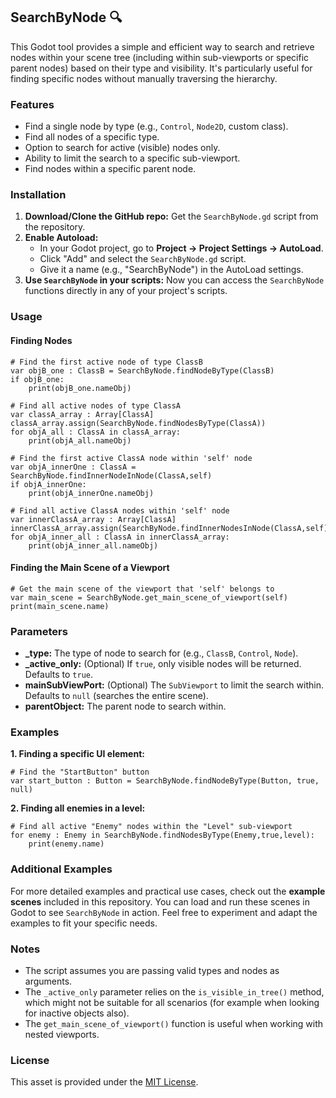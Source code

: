 ## SearchByNode 🔍

This Godot tool provides a simple and efficient way to search and retrieve nodes within your scene tree (including within sub-viewports or specific parent nodes) based on their type and visibility. It's particularly useful for finding specific nodes without manually traversing the hierarchy.

### Features

- Find a single node by type (e.g., `Control`, `Node2D`, custom class).
- Find all nodes of a specific type.
- Option to search for active (visible) nodes only.
- Ability to limit the search to a specific sub-viewport.
- Find nodes within a specific parent node.

### Installation

1. **Download/Clone the GitHub repo:** Get the `SearchByNode.gd` script from the repository.
2. **Enable Autoload:** 
   - In your Godot project, go to **Project -> Project Settings -> AutoLoad**.
   - Click "Add" and select the `SearchByNode.gd` script.
   - Give it a name (e.g., "SearchByNode") in the AutoLoad settings. 
3. **Use `SearchByNode` in your scripts:** Now you can access the `SearchByNode` functions directly in any of your project's scripts.

### Usage

#### Finding Nodes

```gdscript
# Find the first active node of type ClassB
var objB_one : ClassB = SearchByNode.findNodeByType(ClassB)
if objB_one:
	print(objB_one.nameObj)

# Find all active nodes of type ClassA
var classA_array : Array[ClassA]
classA_array.assign(SearchByNode.findNodesByType(ClassA))
for objA_all : ClassA in classA_array:
	print(objA_all.nameObj)

# Find the first active ClassA node within 'self' node
var objA_innerOne : ClassA = SearchByNode.findInnerNodeInNode(ClassA,self)
if objA_innerOne:
	print(objA_innerOne.nameObj)

# Find all active ClassA nodes within 'self' node
var innerClassA_array : Array[ClassA]
innerClassA_array.assign(SearchByNode.findInnerNodesInNode(ClassA,self))
for objA_inner_all : ClassA in innerClassA_array:
	print(objA_inner_all.nameObj)
```

#### Finding the Main Scene of a Viewport

```gdscript
# Get the main scene of the viewport that 'self' belongs to
var main_scene = SearchByNode.get_main_scene_of_viewport(self) 
print(main_scene.name)
```

### Parameters

- **_type:** The type of node to search for (e.g., `ClassB`, `Control`, `Node`).
- **_active_only:** (Optional) If `true`, only visible nodes will be returned. Defaults to `true`.
- **mainSubViewPort:** (Optional) The `SubViewport` to limit the search within. Defaults to `null` (searches the entire scene).
- **parentObject:** The parent node to search within.

### Examples

**1. Finding a specific UI element:**

```gdscript
# Find the "StartButton" button
var start_button : Button = SearchByNode.findNodeByType(Button, true, null)
```

**2. Finding all enemies in a level:**

```gdscript
# Find all active "Enemy" nodes within the "Level" sub-viewport
for enemy : Enemy in SearchByNode.findNodesByType(Enemy,true,level):
	print(enemy.name)
```
###  Additional Examples

For more detailed examples and practical use cases, check out the **example scenes** included in this repository.
You can load and run these scenes in Godot to see `SearchByNode` in action. 
Feel free to experiment and adapt the examples to fit your specific needs.

### Notes

- The script assumes you are passing valid types and nodes as arguments.
- The `_active_only` parameter relies on the `is_visible_in_tree()` method, which might not be suitable for all scenarios (for example when looking for inactive objects also).
- The `get_main_scene_of_viewport()` function is useful when working with nested viewports.

### License

This asset is provided under the [MIT License](LICENSE).
